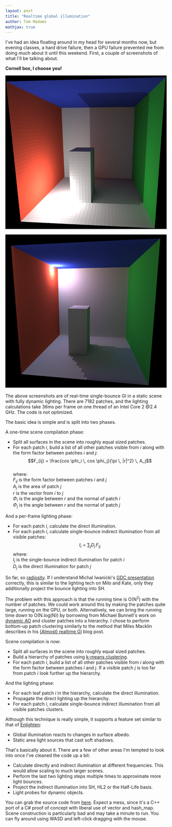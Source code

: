 ```yaml
---
layout: post
title: "Realtime global illumination"
author: Tom Madams
mathjax: true
---
```


I've had an idea floating around in my head for several months now, but evening classes, a hard drive failure, then a GPU failure prevented me from doing much about it until this weekend. First, a couple of screenshots of what I'll be talking about.

__Cornell box, I choose you!__

[![alt text](/assets/imgs/2011/04/gi1.png)](/assets/imgs/2011/04/gi1.png)

[![alt text](/assets/imgs/2011/04/gi2.png)](/assets/imgs/2011/04/gi2.png)

The above screenshots are of real-time single-bounce GI in a static scene with fully dynamic lighting. There are 7182 patches, and the lighting calculations take 36ms per frame on one thread of an Intel Core 2 @2.4 GHz. The code is not optimized.

The basic idea is simple and is split into two phases.

A one-time scene compilation phase:
 - Split all surfaces in the scene into roughly equal sized patches.
 - For each patch _i_, build a list of all other patches visible from _i_ along with the form factor between patches _i_ and _j_:<br>
          $$F_{ij} = \frac{cos \phi_i \, cos \phi_j}{\pi \, |r|^2} \, A_j$$<br>
          where:<br>
          _F<sub>ij</sub>_ is the form factor between patches _i_ and _j_<br>
          _A<sub>j</sub>_ is the area of patch _j_<br>
          _r_ is the vector from _i_ to _j_<br>
          _&Phi;<sub>i</sub>_ is the angle between _r_ and the normal of patch _i_<br>
          _&Phi;<sub>j</sub>_ is the angle between _r_ and the normal of patch _j_<br>

And a per-frame lighting phase:
 - For each patch _i_, calculate the direct illumination.
 - For each patch _i_, calculate single-bounce indirect illumination from all visible patches:
        $$I_i = \sum_j D_j \, F_{ij}$$
        where:<br>
        _I<sub>j</sub>_ is the single-bounce indirect illumination for patch _i_<br>
        _D<sub>j</sub>_ is the direct illumination for patch _j_<br>

So far, so [radiosity](http://freespace.virgin.net/hugo.elias/radiosity/radiosity.htm). If I understand Michal Iwanicki's [GDC presentation](http://miciwan.com/GDC2011/GDC2011_Mega_Meshes.pdf) correctly, this is similar to the lighting tech on Milo and Kate, only they additionally project the bounce lighting into SH.

The problem with this approach is that the running time is O(N<sup>2</sup>) with the number of patches. We could work around this by making the patches quite large, running on the GPU, or both. Alternatively, we can bring the running time down to O(N.log(N)) by borrowing from Michael Bunnell's work on [dynamic AO](http://http.download.nvidia.com/developer/GPU_Gems_2/GPU_Gems2_ch14.pdf) and cluster patches into a hierarchy. I chose to perform bottom-up patch clustering similarly to the method that Miles Macklin describes in his [(Almost) realtime GI](http://mmack.wordpress.com/2009/01/21/almost-realtime-gi/) blog post.

Scene compilation is now:
 - Split all surfaces in the scene into roughly equal sized patches.
 - Build a hierarchy of patches using [k-means clustering](http://en.wikipedia.org/wiki/K-means_clustering).
 - For each patch _i_, build a list of all other patches visible from _i_ along with the form factor between patches _i_ and _j_. If a visible patch _j_ is too far from patch _i_ look further up the hierarchy.

And the lighting phase:
 - For each leaf patch _i_ in the hierarchy, calculate the direct illumination.
 - Propagate the direct lighting up the hierarchy.
 - For each patch _i_, calculate single-bounce indirect illumination from all visible patches clusters.

Although this technique is really simple, it supports a feature set similar to that of [Enlighten](http://www.geomerics.com/enlighten/):
 - Global illumination reacts to changes in surface albedo.
 - Static area light sources that cast soft shadows.

That's basically about it. There are a few of other areas I'm tempted to look into once I've cleaned the code up a bit:
 - Calculate directly and indirect illumination at different frequencies. This would allow scaling to much larger scenes.
 - Perform the last two lighting steps multiple times to approximate more light bounces.
 - Project the indirect illumination into SH, HL2 or the Half-Life basis.
 - Light probes for dynamic objects.

You can grab the source code from [here](http://code.google.com/p/imdoingitwrong/source/browse/#hg%2FGi%2FGi). Expect a mess, since it's a C++ port of a C# proof of concept with liberal use of vector and hash_map. Scene construction is particularly bad and may take a minute to run. You can fly around using WASD and left-click dragging with the mouse.
